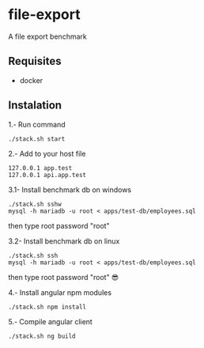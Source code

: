 # file-export
A file export benchmark


## Requisites

- docker

## Instalation

1.- Run command

```
./stack.sh start
```

2.- Add to your host file

```
127.0.0.1 app.test
127.0.0.1 api.app.test
```

3.1- Install benchmark db on windows

```
./stack.sh sshw
mysql -h mariadb -u root < apps/test-db/employees.sql
```

then type root password "root"


3.2- Install benchmark db on linux

```
./stack.sh ssh
mysql -h mariadb -u root < apps/test-db/employees.sql
```

then type root password "root" 😎

4.- Install angular npm modules

```
./stack.sh npm install
```

5.- Compile angular client

```
./stack.sh ng build
```